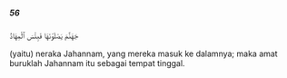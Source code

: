 ##### 56

<span class="ayah">جَهَنَّمَ يَصْلَوْنَهَا فَبِئْسَ ٱلْمِهَادُ</span>

<span class="ayah_translation">(yaitu) neraka Jahannam, yang mereka masuk ke dalamnya; maka amat buruklah Jahannam itu sebagai tempat tinggal.</span>
